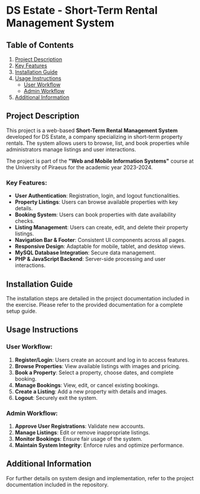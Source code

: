 # DS Estate - Short-Term Rental Management System

## Table of Contents
1. [Project Description](#project-description)
2. [Key Features](#key-features)
3. [Installation Guide](#installation-guide)
4. [Usage Instructions](#usage-instructions)
   - [User Workflow](#user-workflow)
   - [Admin Workflow](#admin-workflow)
5. [Additional Information](#additional-information)

## Project Description
This project is a web-based **Short-Term Rental Management System** developed for DS Estate, a company specializing in short-term property rentals. The system allows users to browse, list, and book properties while administrators manage listings and user interactions.

The project is part of the **"Web and Mobile Information Systems"** course at the University of Piraeus for the academic year 2023-2024.

### Key Features:
- **User Authentication**: Registration, login, and logout functionalities.
- **Property Listings**: Users can browse available properties with key details.
- **Booking System**: Users can book properties with date availability checks.
- **Listing Management**: Users can create, edit, and delete their property listings.
- **Navigation Bar & Footer**: Consistent UI components across all pages.
- **Responsive Design**: Adaptable for mobile, tablet, and desktop views.
- **MySQL Database Integration**: Secure data management.
- **PHP & JavaScript Backend**: Server-side processing and user interactions.

## Installation Guide
The installation steps are detailed in the project documentation included in the exercise. Please refer to the provided documentation for a complete setup guide.

## Usage Instructions

### User Workflow:
1. **Register/Login**: Users create an account and log in to access features.
2. **Browse Properties**: View available listings with images and pricing.
3. **Book a Property**: Select a property, choose dates, and complete booking.
4. **Manage Bookings**: View, edit, or cancel existing bookings.
5. **Create a Listing**: Add a new property with details and images.
6. **Logout**: Securely exit the system.

### Admin Workflow:
1. **Approve User Registrations**: Validate new accounts.
2. **Manage Listings**: Edit or remove inappropriate listings.
3. **Monitor Bookings**: Ensure fair usage of the system.
4. **Maintain System Integrity**: Enforce rules and optimize performance.

## Additional Information
For further details on system design and implementation, refer to the project documentation included in the repository.
